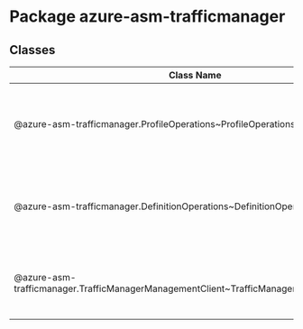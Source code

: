 # Package azure-asm-trafficmanager
## Classes
| Class Name | Description |
|---|---|
| @azure-asm-trafficmanager.ProfileOperations~ProfileOperations |The Traffic Manager API includes operations for managing Traffic Manager profiles. __NOTE__: An instance of this class is automatically created for an instance of the [TrafficManagerManagementClient] {@link TrafficManagerManagementClient~TrafficManagerManagementClient}. See [profiles] {@link TrafficManagerManagementClient~TrafficManagerManagementClient#profiles}. Initializes a new instance of the ProfileOperations class.|
| @azure-asm-trafficmanager.DefinitionOperations~DefinitionOperations |The Traffic Manager API includes operations for managing definitions for a specified profile. __NOTE__: An instance of this class is automatically created for an instance of the [TrafficManagerManagementClient] {@link TrafficManagerManagementClient~TrafficManagerManagementClient}. See [definitions] {@link TrafficManagerManagementClient~TrafficManagerManagementClient#definitions}. Initializes a new instance of the DefinitionOperations class.|
| @azure-asm-trafficmanager.TrafficManagerManagementClient~TrafficManagerManagementClient |The Windows Azure Traffic Manager management API provides a RESTful set of web services that interact with Windows Azure Traffic Manager service for creating, updating, listing, and deleting Traffic Manager profiles and definitions.  (see http://msdn.microsoft.com/en-us/library/windowsazure/dn166981.aspx for more information) Initializes a new instance of the TrafficManagerManagementClient class.|
